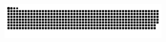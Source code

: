<picture>
  <source media="(prefers-color-scheme: dark)" srcset="https://raw.githubusercontent.com/ElegantNorlin/ElegantNorlin/output/github-contribution-grid-snake-dark.svg">
  <source media="(prefers-color-scheme: light)" srcset="https://raw.githubusercontent.com/ElegantNorlin/ElegantNorlin/output/github-contribution-grid-snake.svg">
  <img alt="github contribution grid snake animation" src="https://raw.githubusercontent.com/ElegantNorlin/ElegantNorlin/output/github-contribution-grid-snake.svg">
</picture>
